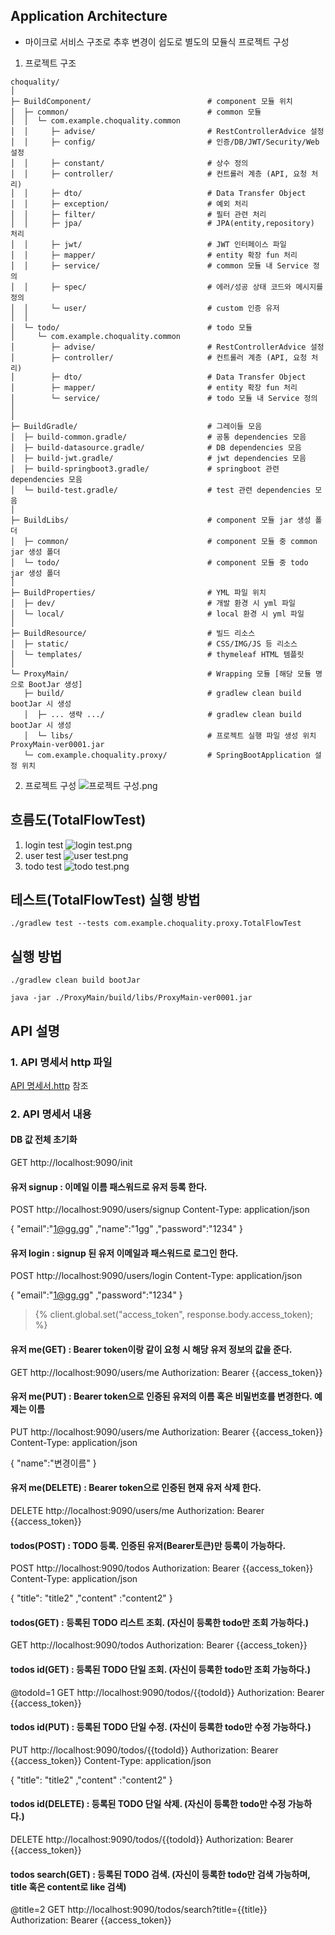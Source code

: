 ## Application Architecture
* 마이크로 서비스 구조로 추후 변경이 쉽도로 별도의 모듈식 프로젝트 구성

1. 프로젝트 구조
````
choquality/
│
├─ BuildComponent/                          # component 모듈 위치
│  ├─ common/                               # common 모듈
│  │  └─ com.example.choquality.common
│  │     ├─ advise/                         # RestControllerAdvice 설정 
│  │     ├─ config/                         # 인증/DB/JWT/Security/Web 설정
│  │     ├─ constant/                       # 상수 정의
│  │     ├─ controller/                     # 컨트롤러 계층 (API, 요청 처리)
│  │     ├─ dto/                            # Data Transfer Object
│  │     ├─ exception/                      # 예외 처리
│  │     ├─ filter/                         # 필터 관련 처리
│  │     ├─ jpa/                            # JPA(entity,repository) 처리
│  │     ├─ jwt/                            # JWT 인터페이스 파일
│  │     ├─ mapper/                         # entity 확장 fun 처리
│  │     ├─ service/                        # common 모듈 내 Service 정의
│  │     ├─ spec/                           # 에러/성공 상태 코드와 메시지를 정의
│  │     └─ user/                           # custom 인증 유저 
│  │     
│  └─ todo/                                 # todo 모듈
│     └─ com.example.choquality.common
│        ├─ advise/                         # RestControllerAdvice 설정 
│        ├─ controller/                     # 컨트롤러 계층 (API, 요청 처리)
│        ├─ dto/                            # Data Transfer Object
│        ├─ mapper/                         # entity 확장 fun 처리
│        └─ service/                        # todo 모듈 내 Service 정의
│
│
├─ BuildGradle/                             # 그레이들 모음
│  ├─ build-common.gradle/                  # 공통 dependencies 모음
│  ├─ build-datasource.gradle/              # DB dependencies 모음
│  ├─ build-jwt.gradle/                     # jwt dependencies 모음
│  ├─ build-springboot3.gradle/             # springboot 관련 dependencies 모음
│  └─ build-test.gradle/                    # test 관련 dependencies 모음
│
├─ BuildLibs/                               # component 모듈 jar 생성 폴더
│  ├─ common/                               # component 모듈 중 common jar 생성 폴더
│  └─ todo/                                 # component 모듈 중 todo jar 생성 폴더
│
├─ BuildProperties/                         # YML 파일 위치
│  ├─ dev/                                  # 개발 환경 시 yml 파일
│  └─ local/                                # local 환경 시 yml 파일
│
├─ BuildResource/                           # 빌드 리소스
│  ├─ static/                               # CSS/IMG/JS 등 리소스 
│  └─ templates/                            # thymeleaf HTML 템플릿
│
└─ ProxyMain/                               # Wrapping 모듈 [해당 모듈 명으로 BootJar 생성]
   ├─ build/                                # gradlew clean build bootJar 시 생성
   │  ├─ ... 생략 .../                       # gradlew clean build bootJar 시 생성
   │  └─ libs/                              # 프로젝트 실행 파일 생성 위치 ProxyMain-ver0001.jar
   └─ com.example.choquality.proxy/         # SpringBootApplication 설정 위치

````
2. 프로젝트 구성 
![프로젝트 구성.png](Doc/%ED%94%84%EB%A1%9C%EC%A0%9D%ED%8A%B8%20%EA%B5%AC%EC%84%B1.png)

## 흐름도(TotalFlowTest) 
1. login test
![login test.png](Doc/login%20test.png)
2. user test
![user test.png](Doc/user%20test.png)
3. todo test
![todo test.png](Doc/todo%20test.png)

## 테스트(TotalFlowTest) 실행 방법
``
./gradlew test --tests com.example.choquality.proxy.TotalFlowTest
``
## 실행 방법
``
./gradlew clean build bootJar
``

``
java -jar ./ProxyMain/build/libs/ProxyMain-ver0001.jar
``
## API 설명

### 1. API 명세서 http 파일
[API 명세서.http](Doc/API%20%EB%AA%85%EC%84%B8%EC%84%9C.http) 참조

### 2. API 명세서 내용

#### DB 값 전체 초기화
GET http://localhost:9090/init

#### 유저 signup : 이메일 이름 패스워드로 유저 등록 한다.
POST http://localhost:9090/users/signup
Content-Type: application/json

{
"email":"1@gg.gg"
,"name":"1gg"
,"password":"1234"
}

#### 유저 login : signup 된 유저 이메일과 패스워드로 로그인 한다.
POST http://localhost:9090/users/login
Content-Type: application/json

{
"email":"1@gg.gg"
,"password":"1234"
}

> {% client.global.set("access_token", response.body.access_token); %}

#### 유저 me(GET) : Bearer token이랑 같이 요청 시 해당 유저 정보의 값을 준다.
GET http://localhost:9090/users/me
Authorization: Bearer {{access_token}}

#### 유저 me(PUT) : Bearer token으로 인증된 유저의 이름 혹은 비밀번호를 변경한다. 예제는 이름
PUT http://localhost:9090/users/me
Authorization: Bearer {{access_token}}
Content-Type: application/json

{
"name":"변경이름"
}

#### 유저 me(DELETE) : Bearer token으로 인증된 현재 유저 삭제 한다.
DELETE http://localhost:9090/users/me
Authorization: Bearer {{access_token}}

#### todos(POST) : TODO 등록. 인증된 유저(Bearer토큰)만 등록이 가능하다.
POST http://localhost:9090/todos
Authorization: Bearer {{access_token}}
Content-Type: application/json

{
"title": "title2"
,"content" :"content2"
}

#### todos(GET) : 등록된 TODO 리스트 조회. (자신이 등록한 todo만 조회 가능하다.)
GET http://localhost:9090/todos
Authorization: Bearer {{access_token}}


#### todos id(GET) : 등록된 TODO 단일 조회. (자신이 등록한 todo만 조회 가능하다.)
@todoId=1
GET http://localhost:9090/todos/{{todoId}}
Authorization: Bearer {{access_token}}

#### todos id(PUT) : 등록된 TODO 단일 수정. (자신이 등록한 todo만 수정 가능하다.)
PUT http://localhost:9090/todos/{{todoId}}
Authorization: Bearer {{access_token}}
Content-Type: application/json

{
"title": "title2"
,"content" :"content2"
}

#### todos id(DELETE) : 등록된 TODO 단일 삭제. (자신이 등록한 todo만 수정 가능하다.)
DELETE http://localhost:9090/todos/{{todoId}}
Authorization: Bearer {{access_token}}

#### todos search(GET) : 등록된 TODO 검색. (자신이 등록한 todo만 검색 가능하며, title 혹은 content로 like 검색)
@title=2
GET http://localhost:9090/todos/search?title={{title}}
Authorization: Bearer {{access_token}}
